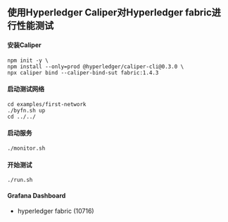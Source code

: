 ## 使用Hyperledger Caliper对Hyperledger fabric进行性能测试

#### 安装Caliper
```
npm init -y \
npm install --only=prod @hyperledger/caliper-cli@0.3.0 \
npx caliper bind --caliper-bind-sut fabric:1.4.3
```

#### 启动测试网络
```
cd examples/first-network
./byfn.sh up 
cd ../../
```

#### 启动服务
```
./monitor.sh
```

#### 开始测试
```
./run.sh
```

#### Grafana Dashboard
* hyperledger fabric (10716)
